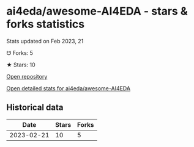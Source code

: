 # ai4eda/awesome-AI4EDA - stars & forks statistics

Stats updated on Feb 2023, 21

☋ Forks: 5

★ Stars: 10

[Open repository](https://github.com/ai4eda/awesome-AI4EDA)

[Open detailed stats for ai4eda/awesome-AI4EDA](https://reviewgithub.com/rep/ai4eda/awesome-AI4EDA)

## Historical data
| Date | Stars | Forks |
|------|-------|-------|
| 2023-02-21 | 10 | 5 | 

